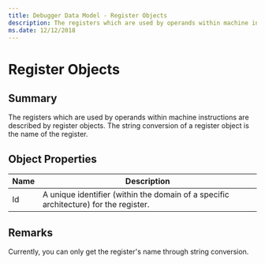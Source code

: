 ```yaml
---
title: Debugger Data Model - Register Objects
description: The registers which are used by operands within machine instructions are described by register objects.
ms.date: 12/12/2018
---
```

# Register Objects 
## Summary
The registers which are used by operands within machine instructions are described by register objects. The string conversion of a register object is the name of the register.
## Object Properties
|Name|Description|
|--- |--- |
|Id|A unique identifier (within the domain of a specific architecture) for the register.|

## Remarks
Currently, you can only get the register's name through string conversion.
